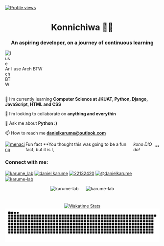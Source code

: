 <a href="https://github.com/dancoon/dancoon">
  <img src="https://komarev.com/ghpvc/?username=Karume-lab&color=red" alt="Profile views" />
</a>


<h1 align="center">Konnichiwa 👋🏾</h1>
<h3 align="center">An aspiring developer, on a journey of continuous learning</h3>

<div style="display:flex; align-items:center;">
  <img src="https://user-images.githubusercontent.com/25181517/186884156-e63da389-f3e1-4dca-a6c1-d76e886ba22a.png"
    alt="I use Arch BTW" width="20" />
  I use Arch BTW
</div>
<br>

🌱 I’m currently learning **Computer Science at JKUAT, Python, Django, JavaScript, HTML and CSS**

👯 I’m looking to collaborate on **anything and everythin**

💬 Ask me about **Python :)**

📫 How to reach me **danielkarume@outlook.com**

<div style="display:flex; align-items:center;">
  <a href="https://emoji.gg/emoji/6991_menacing"><img src="https://cdn3.emoji.gg/emojis/6991_menacing.png" width="32px"
      height="32px" alt="menacing"></a> Fun fact **You thought this was going to be a fun fact, but it is I, <em>kono
    DIO da!</em> **
</div>

<h3 align="left">Connect with me:</h3>
<p align="left">
  <a href="https://twitter.com/karume_lab" target="blank"><img align="center"
      src="https://raw.githubusercontent.com/rahuldkjain/github-profile-readme-generator/master/src/images/icons/Social/twitter.svg"
      alt="karume_lab" height="30" width="40" /></a>
  <a href="https://ke.linkedin.com/in/daniel-karume-9aa21a253" target="blank"><img align="center"
      src="https://raw.githubusercontent.com/rahuldkjain/github-profile-readme-generator/master/src/images/icons/Social/linked-in-alt.svg"
      alt="daniel karume" height="30" width="40" /></a>
  <a href="https://stackoverflow.com/users/22132420" target="blank"><img align="center"
      src="https://raw.githubusercontent.com/rahuldkjain/github-profile-readme-generator/master/src/images/icons/Social/stack-overflow.svg"
      alt="22132420" height="30" width="40" /></a>
  <a href="https://medium.com/@danielkarume" target="blank"><img align="center"
      src="https://raw.githubusercontent.com/rahuldkjain/github-profile-readme-generator/master/src/images/icons/Social/medium.svg"
      alt="@danielkarume" height="30" width="40" /></a>
  <a href="https://www.leetcode.com/karume-lab" target="blank"><img align="center"
      src="https://raw.githubusercontent.com/rahuldkjain/github-profile-readme-generator/master/src/images/icons/Social/leet-code.svg"
      alt="karume-lab" height="30" width="40" /></a>
</p>

<!-- <h3 align="left">Languages and Tools:</h3>
<p align="left"> <a href="https://getbootstrap.com" target="_blank" rel="noreferrer"> <img src="https://raw.githubusercontent.com/devicons/devicon/master/icons/bootstrap/bootstrap-plain-wordmark.svg" alt="bootstrap" width="40" height="40"/> </a> <a href="https://www.cprogramming.com/" target="_blank" rel="noreferrer"> <img src="https://raw.githubusercontent.com/devicons/devicon/master/icons/c/c-original.svg" alt="c" width="40" height="40"/> </a> <a href="https://www.w3schools.com/cpp/" target="_blank" rel="noreferrer"> <img src="https://raw.githubusercontent.com/devicons/devicon/master/icons/cplusplus/cplusplus-original.svg" alt="cplusplus" width="40" height="40"/> </a> <a href="https://www.w3schools.com/css/" target="_blank" rel="noreferrer"> <img src="https://raw.githubusercontent.com/devicons/devicon/master/icons/css3/css3-original-wordmark.svg" alt="css3" width="40" height="40"/> </a> <a href="https://www.djangoproject.com/" target="_blank" rel="noreferrer"> <img src="https://cdn.worldvectorlogo.com/logos/django.svg" alt="django" width="40" height="40"/> </a> <a href="https://www.figma.com/" target="_blank" rel="noreferrer"> <img src="https://www.vectorlogo.zone/logos/figma/figma-icon.svg" alt="figma" width="40" height="40"/> </a> <a href="https://git-scm.com/" target="_blank" rel="noreferrer"> <img src="https://www.vectorlogo.zone/logos/git-scm/git-scm-icon.svg" alt="git" width="40" height="40"/> </a> <a href="https://www.w3.org/html/" target="_blank" rel="noreferrer"> <img src="https://raw.githubusercontent.com/devicons/devicon/master/icons/html5/html5-original-wordmark.svg" alt="html5" width="40" height="40"/> </a> <a href="https://developer.mozilla.org/en-US/docs/Web/JavaScript" target="_blank" rel="noreferrer"> <img src="https://raw.githubusercontent.com/devicons/devicon/master/icons/javascript/javascript-original.svg" alt="javascript" width="40" height="40"/> </a> <a href="https://www.linux.org/" target="_blank" rel="noreferrer"> <img src="https://raw.githubusercontent.com/devicons/devicon/master/icons/linux/linux-original.svg" alt="linux" width="40" height="40"/> </a> <a href="https://www.photoshop.com/en" target="_blank" rel="noreferrer"> <img src="https://raw.githubusercontent.com/devicons/devicon/master/icons/photoshop/photoshop-line.svg" alt="photoshop" width="40" height="40"/> </a> <a href="https://www.python.org" target="_blank" rel="noreferrer"> <img src="https://raw.githubusercontent.com/devicons/devicon/master/icons/python/python-original.svg" alt="python" width="40" height="40"/> </a> <a href="https://www.adobe.com/products/xd.html" target="_blank" rel="noreferrer"> <img src="https://cdn.worldvectorlogo.com/logos/adobe-xd.svg" alt="xd" width="40" height="40"/> </a> </p> -->

<!-- <p><img align="left" src="https://github-readme-stats.vercel.app/api/top-langs?username=karume-lab&show_icons=true&theme=dark&locale=en&layout=compact" alt="karume-lab" /></p> !-->

<div style="text-align: center;">
  <div style="margin-bottom: 20px;">
    <img src="https://github-readme-stats.vercel.app/api?username=karume-lab&show_icons=true&theme=dark&locale=en"
      alt="karume-lab" style="margin-right: 20px;" />
    <img src="https://github-readme-streak-stats.herokuapp.com/?user=karume-lab&theme=dark" alt="karume-lab" />
  </div>

  <a href="https://wakatime.com">
    <img src="https://wakatime.com/share/@5c126f93-7255-4b25-ac7a-2dfc2c96815f/58ab8166-1fa1-41bb-a26c-d617aa983e1b.png"
      alt="Wakatime Stats" style="margin-top: 20px;" />
  </a>
</div>

<picture>
  <source media="(prefers-color-scheme: dark)"
    srcset="https://raw.githubusercontent.com/Karume-lab/Karume-lab/output/github-contribution-grid-snake-dark.svg" />
  <source media="(prefers-color-scheme: light)"
    srcset="https://raw.githubusercontent.com/Karume-lab/Karume-lab/output/github-contribution-grid-snake.svg" />
  <img alt="github contribution grid snake animation"
    src="https://raw.githubusercontent.com/Karume-lab/Karume-lab/output/github-contribution-grid-snake.svg" />
</picture>
